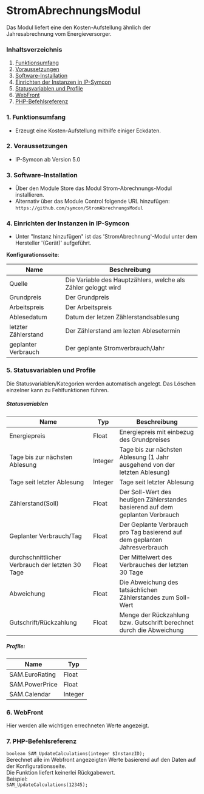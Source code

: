 # StromAbrechnungsModul
Das Modul liefert eine den Kosten-Aufstellung ähnlich der Jahresabrechnung vom Energieversorger. 


### Inhaltsverzeichnis

1. [Funktionsumfang](#1-funktionsumfang)
2. [Voraussetzungen](#2-voraussetzungen)
3. [Software-Installation](#3-software-installation)
4. [Einrichten der Instanzen in IP-Symcon](#4-einrichten-der-instanzen-in-ip-symcon)
5. [Statusvariablen und Profile](#5-statusvariablen-und-profile)
6. [WebFront](#6-webfront)
7. [PHP-Befehlsreferenz](#7-php-befehlsreferenz)

### 1. Funktionsumfang

* Erzeugt eine Kosten-Aufstellung mithilfe einiger Eckdaten.

### 2. Voraussetzungen

- IP-Symcon ab Version 5.0

### 3. Software-Installation

* Über den Module Store das Modul Strom-Abrechnungs-Modul installieren.
* Alternativ über das Module Control folgende URL hinzufügen:
`https://github.com/symcon/StromAbrechnungsModul`  

### 4. Einrichten der Instanzen in IP-Symcon

- Unter "Instanz hinzufügen" ist das 'StromAbrechnung'-Modul unter dem Hersteller '(Gerät)' aufgeführt.  

__Konfigurationsseite__:

Name                | Beschreibung
------------------- | ---------------------------------
Quelle              | Die Variable des Hauptzählers, welche als Zähler geloggt wird
Grundpreis          | Der Grundpreis
Arbeitspreis        | Der Arbeitspreis
Ablesedatum         | Datum der letzen Zählerstandsablesung 
letzter Zählerstand | Der Zählerstand am lezten Ablesetermin
geplanter Verbrauch | Der geplante Stromverbrauch/Jahr


### 5. Statusvariablen und Profile

Die Statusvariablen/Kategorien werden automatisch angelegt. Das Löschen einzelner kann zu Fehlfunktionen führen.

##### Statusvariablen

Name                                            | Typ     | Beschreibung
----------------------------------------------- | ------- | -------------------------------
Energiepreis                                    | Float   | Energiepreis mit einbezug des Grundpreises
Tage bis zur nächsten Ablesung                  | Integer | Tage bis zur nächsten Ablesung (1 Jahr ausgehend von der letzten Ablesung)
Tage seit letzter Ablesung                      | Integer | Tage seit letzter Ablesung
Zählerstand(Soll)                               | Float   | Der Soll-Wert des heutigen Zählerstandes basierend auf dem geplanten Verbrauch
Geplanter Verbrauch/Tag                         | Float   | Der Geplante Verbrauch pro Tag basierend auf dem geplanten Jahresverbrauch
durchschnittlicher Verbrauch der letzten 30 Tage| Float   | Der Mittelwert des Verbrauches der letzten 30 Tage
Abweichung                                      | Float   | Die Abweichung des tatsächlichen Zählerstandes zum Soll-Wert
Gutschrift/Rückzahlung                          | Float   | Menge der Rückzahlung bzw. Gutschrift berechnet durch die Abweichung

##### Profile:

Name           | Typ
-------------  | ------- 
SAM.EuroRating | Float
SAM.PowerPrice | Float
SAM.Calendar   | Integer

### 6. WebFront

Hier werden alle wichtigen errechneten Werte angezeigt. 

### 7. PHP-Befehlsreferenz

`boolean SAM_UpdateCalculations(integer $InstanzID);`  
Berechnet alle im Webfront angezeigten Werte basierend auf den Daten auf der Konfigurationsseite.  
Die Funktion liefert keinerlei Rückgabewert.  
Beispiel:  
`SAM_UpdateCalculations(12345);`

